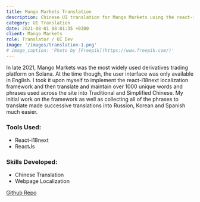 ```yaml
---
title: Mango Markets Translation
description: Chinese UI translation for Mango Markets using the react-i18next localization framework
category: UI Translation
date: 2021-08-01 08:01:35 +0300
client: Mango Markets
role: Translator / UI Dev
image: '/images/translation-1.png'
# image_caption: 'Photo by [Freepik](https://www.freepik.com/)'
---
```


In late 2021, Mango Markets was the most widely used derivatives trading platform on Solana. At the time though, the user interface was only available in English. I took it upon myself to implement the react-i18next localization framework and then translate and maintain over 1000 unique words and phrases used across the site into Traditional and Simplified Chinese. My initial work on the framework as well as collecting all of the phrases to translate made successive translations into Russion, Korean and Spanish much easier.

### Tools Used:
* React-i18next
* ReactJs

### Skills Developed:
* Chinese Translation
* Webpage Localization

[Github Repo](https://github.com/rjpeterson/mango-ui-v3)
